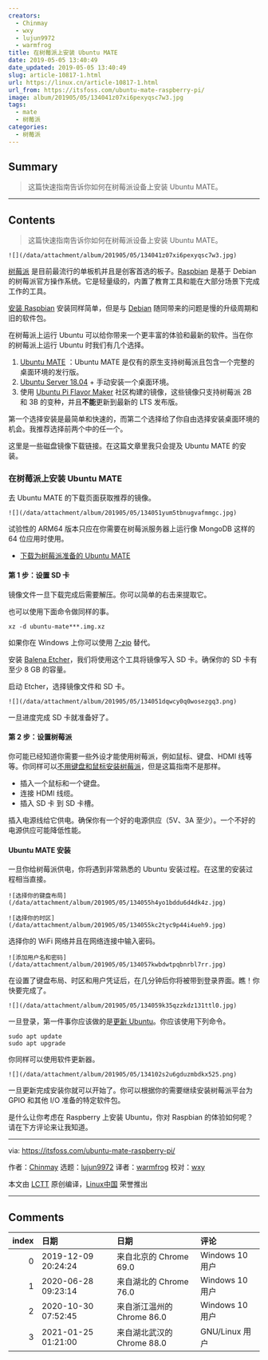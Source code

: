 ```yaml
---
creators:
  - Chinmay
  - wxy
  - lujun9972
  - warmfrog
title: 在树莓派上安装 Ubuntu MATE
date: 2019-05-05 13:40:49
date_updated: 2019-05-05 13:40:49
slug: article-10817-1.html
url: https://linux.cn/article-10817-1.html
url_from: https://itsfoss.com/ubuntu-mate-raspberry-pi/
image: album/201905/05/134041z07xi6pexyqsc7w3.jpg
tags:
  - mate
  - 树莓派
categories:
  - 树莓派
---
```


## Summary

> 这篇快速指南告诉你如何在树莓派设备上安装 Ubuntu MATE。

***

<!-- more -->

## Contents

> 
> 这篇快速指南告诉你如何在树莓派设备上安装 Ubuntu MATE。
> 
> 
> 

`![](/data/attachment/album/201905/05/134041z07xi6pexyqsc7w3.jpg)`

[树莓派](https://www.raspberrypi.org/) 是目前最流行的单板机并且是创客首选的板子。[Raspbian](https://www.raspberrypi.org/downloads/) 是基于 Debian 的树莓派官方操作系统。它是轻量级的，内置了教育工具和能在大部分场景下完成工作的工具。

[安装 Raspbian](https://itsfoss.com/tutorial-how-to-install-raspberry-pi-os-raspbian-wheezy/) 安装同样简单，但是与 [Debian](https://www.debian.org/) 随同带来的问题是慢的升级周期和旧的软件包。

在树莓派上运行 Ubuntu 可以给你带来一个更丰富的体验和最新的软件。当在你的树莓派上运行 Ubuntu 时我们有几个选择。

1. [Ubuntu MATE](https://ubuntu-mate.org/) ：Ubuntu MATE 是仅有的原生支持树莓派且包含一个完整的桌面环境的发行版。
2. [Ubuntu Server 18.04](https://wiki.ubuntu.com/ARM/RaspberryPi#Recovering_a_system_using_the_generic_kernel) + 手动安装一个桌面环境。
3. 使用 [Ubuntu Pi Flavor Maker](https://ubuntu-pi-flavour-maker.org/download/) 社区构建的镜像，这些镜像只支持树莓派 2B 和 3B 的变种，并且**不能**更新到最新的 LTS 发布版。

第一个选择安装是最简单和快速的，而第二个选择给了你自由选择安装桌面环境的机会。我推荐选择前两个中的任一个。

这里是一些磁盘镜像下载链接。在这篇文章里我只会提及 Ubuntu MATE 的安装。

### 在树莓派上安装 Ubuntu MATE

去 Ubuntu MATE 的下载页面获取推荐的镜像。

`![](/data/attachment/album/201905/05/134051yum5tbnugvafmmgc.jpg)`

试验性的 ARM64 版本只应在你需要在树莓派服务器上运行像 MongoDB 这样的 64 位应用时使用。

* [下载为树莓派准备的 Ubuntu MATE](https://ubuntu-mate.org/download/)

#### 第 1 步：设置 SD 卡

镜像文件一旦下载完成后需要解压。你可以简单的右击来提取它。

也可以使用下面命令做同样的事。

```shell
xz -d ubuntu-mate***.img.xz
```

如果你在 Windows 上你可以使用 [7-zip](https://www.7-zip.org/download.html) 替代。

安装 [Balena Etcher](https://www.balena.io/etcher/)，我们将使用这个工具将镜像写入 SD 卡。确保你的 SD 卡有至少 8 GB 的容量。

启动 Etcher，选择镜像文件和 SD 卡。

`![](/data/attachment/album/201905/05/134051dqwcy0q0wosezgq3.png)`

一旦进度完成 SD 卡就准备好了。

#### 第 2 步：设置树莓派

你可能已经知道你需要一些外设才能使用树莓派，例如鼠标、键盘、HDMI 线等等。你同样可以[不用键盘和鼠标安装树莓派](https://linuxhandbook.com/raspberry-pi-headless-setup/)，但是这篇指南不是那样。

* 插入一个鼠标和一个键盘。
* 连接 HDMI 线缆。
* 插入 SD 卡 到 SD 卡槽。

插入电源线给它供电。确保你有一个好的电源供应（5V、3A 至少）。一个不好的电源供应可能降低性能。

#### Ubuntu MATE 安装

一旦你给树莓派供电，你将遇到非常熟悉的 Ubuntu 安装过程。在这里的安装过程相当直接。

`![选择你的键盘布局](/data/attachment/album/201905/05/134055h4yo1bddu6d4dk4z.jpg)`

`![选择你的时区](/data/attachment/album/201905/05/134055kc2tyc9p44i4ueh9.jpg)`

选择你的 WiFi 网络并且在网络连接中输入密码。

`![添加用户名和密码](/data/attachment/album/201905/05/134057kwbdwtpqbnrbl7rr.jpg)`

在设置了键盘布局、时区和用户凭证后，在几分钟后你将被带到登录界面。瞧！你快要完成了。

`![](/data/attachment/album/201905/05/134059k35qzzkdz131ttl0.jpg)`

一旦登录，第一件事你应该做的是[更新 Ubuntu](https://itsfoss.com/update-ubuntu/)。你应该使用下列命令。

```shell
sudo apt update
sudo apt upgrade
```

你同样可以使用软件更新器。

`![](/data/attachment/album/201905/05/134102s2u6gduzmbdkx525.png)`

一旦更新完成安装你就可以开始了。你可以根据你的需要继续安装树莓派平台为 GPIO 和其他 I/O 准备的特定软件包。

是什么让你考虑在 Raspberry 上安装 Ubuntu，你对 Raspbian 的体验如何呢？请在下方评论来让我知道。

---

via: <https://itsfoss.com/ubuntu-mate-raspberry-pi/>

作者：[Chinmay](https://itsfoss.com/author/chinmay/) 选题：[lujun9972](https://github.com/lujun9972) 译者：[warmfrog](https://github.com/warmfrog) 校对：[wxy](https://github.com/wxy)

本文由 [LCTT](https://github.com/LCTT/TranslateProject) 原创编译，[Linux中国](https://linux.cn/) 荣誉推出

***

## Comments

|   index | 日期                | 日期                                       | 评论                          |
|--------:|:--------------------|:-------------------------------------------|:------------------------------|
|       0 | 2019-12-09 20:24:24 | 来自北京的 Chrome 69.0|Windows 10 用户     | 学习来了                      |
|       1 | 2020-06-28 09:23:14 | 来自湖北的 Chrome 76.0|Windows 10 用户     | 请问软件更新器在哪可以找到    |
|       2 | 2020-10-30 07:52:45 | 来自浙江温州的 Chrome 86.0|Windows 10 用户 | 没有显示器怎么办 还能安装吗？ |
|       3 | 2021-01-25 01:21:00 | 来自湖北武汉的 Chrome 88.0|GNU/Linux 用户  | 接电视的hdmi                  |
